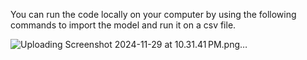 You can run the code locally on your computer by using the following commands to import the model and run it on a csv file.

![Uploading Screenshot 2024-11-29 at 10.31.41 PM.png…]()
